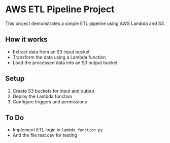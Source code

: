 # AWS ETL Pipeline Project

This project demonstrates a simple ETL pipeline using AWS Lambda and S3.

## How it works
- Extract data from an S3 input bucket
- Transform the data using a Lambda function
- Load the processed data into an S3 output bucket

## Setup
1. Create S3 buckets for input and output
2. Deploy the Lambda function
3. Configure triggers and permissions

## To Do
- Implement ETL logic in `lambda_function.py`
- And the file test.csv for testing